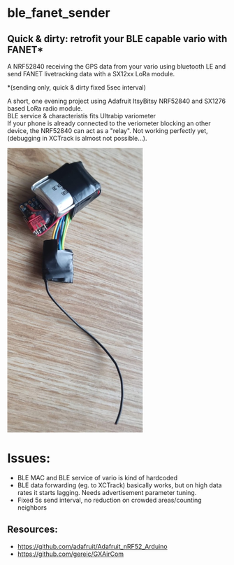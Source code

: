 # ble_fanet_sender
## Quick & dirty: retrofit your BLE capable vario with FANET*  
A NRF52840 receiving the GPS data from your vario using bluetooth LE and send FANET livetracking data with a SX12xx LoRa module.

*(sending only, quick & dirty fixed 5sec interval)

A short, one evening project using Adafruit ItsyBitsy NRF52840 and SX1276 based LoRa radio module.    
BLE service & characteristis fits Ultrabip variometer    
If your phone is already connected to the veriometer blocking an other device, the NRF52840 can act as a "relay". Not working perfectly yet, (debugging in XCTrack is almost not possible...).

<img src="img.jpg" height="650">

# Issues:
- BLE MAC and BLE service of vario is kind of hardcoded
- BLE data forwarding (eg. to XCTrack) basically works, but on high data rates it starts lagging. Needs advertisement parameter tuning.
- Fixed 5s send interval, no reduction on crowded areas/counting neighbors

## Resources: 
- https://github.com/adafruit/Adafruit_nRF52_Arduino
- https://github.com/gereic/GXAirCom
